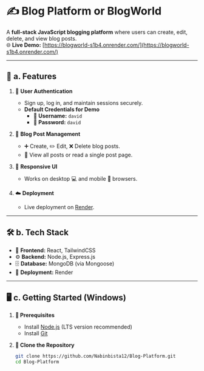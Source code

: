 # ✍️ Blog Platform or BlogWorld

A **full-stack JavaScript blogging platform** where users can create, edit, delete, and view blog posts.  
🌐 **Live Demo:** [https://blogworld-s1b4.onrender.com/](https://blogworld-s1b4.onrender.com/)

---

## 🚀 a. Features

1. 🔐 **User Authentication**
   - Sign up, log in, and maintain sessions securely.
   - **Default Credentials for Demo**  
     - 🧑 **Username:** `david`  
     - 🔑 **Password:** `david`

2. 📝 **Blog Post Management**
   - ➕ Create, ✏️ Edit, ❌ Delete blog posts.
   - 📄 View all posts or read a single post page.

3. 📱 **Responsive UI**
   - Works on desktop 💻 and mobile 📱 browsers.

4. ☁️ **Deployment**
   - Live deployment on [Render](https://render.com/).

---

## 🛠️ b. Tech Stack

- 🎨 **Frontend:** React, TailwindCSS  
- ⚙️ **Backend:** Node.js, Express.js  
- 🗄️ **Database:** MongoDB (via Mongoose)  
- 🚀 **Deployment:** Render

---

## 🖥️ c. Getting Started (Windows)

1. **📌 Prerequisites**
   - Install [Node.js](https://nodejs.org/en/download/) (LTS version recommended)
   - Install [Git](https://git-scm.com/download/win)

2. **📂 Clone the Repository**
   ```bash
   git clone https://github.com/Nabinbista12/Blog-Platform.git
   cd Blog-Platform
